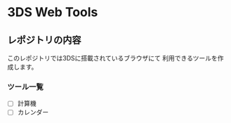 # 3DS Web Tools
## レポジトリの内容
このレポジトリでは3DSに搭載されているブラウザにて
利用できるツールを作成します。
### ツール一覧
- [ ] 計算機
- [ ] カレンダー